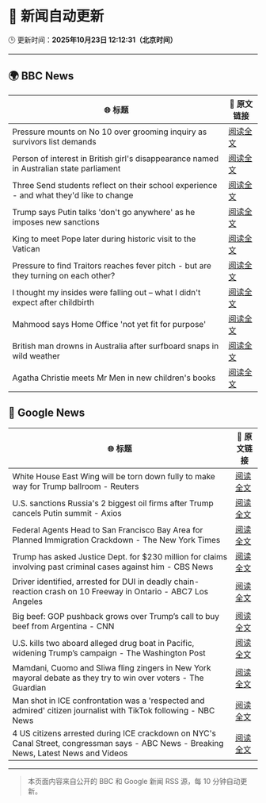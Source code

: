 # 🧠 新闻自动更新

🕒 更新时间：**2025年10月23日 12:12:31（北京时间）**

---

## 🌍 BBC News

| 🌐 标题 | 🔗 原文链接 |
|--------|-------------|
| Pressure mounts on No 10 over grooming inquiry as survivors list demands | [阅读全文](https://www.bbc.com/news/articles/cly285e5ljyo?at_medium=RSS&at_campaign=rss) |
| Person of interest in British girl's disappearance named in Australian state parliament | [阅读全文](https://www.bbc.com/news/articles/cx2082pqyl2o?at_medium=RSS&at_campaign=rss) |
| Three Send students reflect on their school experience - and what they'd like to change | [阅读全文](https://www.bbc.com/news/articles/c891y5n2de8o?at_medium=RSS&at_campaign=rss) |
| Trump says Putin talks 'don't go anywhere' as he imposes new sanctions | [阅读全文](https://www.bbc.com/news/articles/cd6758pn6ylo?at_medium=RSS&at_campaign=rss) |
| King to meet Pope later during historic visit to the Vatican | [阅读全文](https://www.bbc.com/news/articles/c07mzye39djo?at_medium=RSS&at_campaign=rss) |
| Pressure to find Traitors reaches fever pitch - but are they turning on each other? | [阅读全文](https://www.bbc.com/news/articles/c87415422zdo?at_medium=RSS&at_campaign=rss) |
| I thought my insides were falling out – what I didn't expect after childbirth | [阅读全文](https://www.bbc.com/news/articles/ckgk0y18mrvo?at_medium=RSS&at_campaign=rss) |
| Mahmood says Home Office 'not yet fit for purpose' | [阅读全文](https://www.bbc.com/news/articles/clyl20gw4y2o?at_medium=RSS&at_campaign=rss) |
| British man drowns in Australia after surfboard snaps in wild weather | [阅读全文](https://www.bbc.com/news/articles/cm27xnvz2eyo?at_medium=RSS&at_campaign=rss) |
| Agatha Christie meets Mr Men in new children's books | [阅读全文](https://www.bbc.com/news/articles/cdx42rv2wgqo?at_medium=RSS&at_campaign=rss) |

## 📰 Google News

| 🌐 标题 | 🔗 原文链接 |
|--------|-------------|
| White House East Wing will be torn down fully to make way for Trump ballroom - Reuters | [阅读全文](https://news.google.com/rss/articles/CBMiwAFBVV95cUxPaGszTk4wUzlIaGZoSkdFVExIcE1ENjNPdEw5LXhUc1JueGRZWFdXZHk1b0lPaV93WTY2UFlkR2VJWGJQYk5FOVVScjJQb2dmVEZVWWwyeUNkTHRxQVpmUFFHRG1ueXBwWl82S3FWS1Y2ZUI2LWJnejRGUS1TSENqTUxYNGZnUzF5c1AxZWNSY3JxdXd1ekpBS3E3TFZ3Z1JoME5hX0o3cHAzYVRrQVR2MmxZd0NEaEdocF93MU4zVjk?oc=5) |
| U.S. sanctions Russia's 2 biggest oil firms after Trump cancels Putin summit - Axios | [阅读全文](https://news.google.com/rss/articles/CBMihwFBVV95cUxPc0pjMVRVUVRBOE45RXZGSGJWT2Y0emJFdVdaemY1OEdWazVDVXd5bm5RY0d5Mi11MmFTczBIOGR5Nkk3emdCaVdod3FuNmN3dmcyc2ozMGVaZW9PTGZsSHZPYUJNSlJqVHlVazZXTTFqOU5kSEZ3djdiNlNTcUtjLVJuNmd6eDQ?oc=5) |
| Federal Agents Head to San Francisco Bay Area for Planned Immigration Crackdown - The New York Times | [阅读全文](https://news.google.com/rss/articles/CBMihgFBVV95cUxPWUpVQURaTTU5WXkyS0FKaGdjSTBWXy03TkxoUTJiZ1JsbkM0STFmQUIyRXUxbFhoUmQ1R25ZLXl5cmd0Q052N1JsOWxzcTZrYmtwYThPLU0wd1A2U3dfQjhGU0JMZFhOdXlEazFSTGVydHVfUDdOazI1YzR5UEViZnJsZUF6Zw?oc=5) |
| Trump has asked Justice Dept. for $230 million for claims involving past criminal cases against him - CBS News | [阅读全文](https://news.google.com/rss/articles/CBMilgFBVV95cUxQdElXa0MzdGNhVzRIdFU5SHFQbGE3Qzg2OTU5bnFHSjlLaENDamF6aXkzZlNuNkp3Q0tDZDVRNkpUczdHQVlneWlzSHNuRm56N0RvZ2ktS3NNZVp5WE1tOXEzbVR1eTVOVG9rQ3JfSG1NWmE0TFRIaHU2ZXNqLUpNekFZSXZTTndzbUJCLTl3VXd3Uk1QaXfSAZsBQVVfeXFMTUl0OUZtX0o3S25RZVpmVk10OERwRDk0TGRWUVdBY2JWbkd1dUNiZ3RtX3dIVDlQVS0xLXBobzdXYlNGVnAtWUJSQl9Ya1NPX1k0OHc1dWRmS05nbVdYdUViRXE3VkR2X0RHTDZhNjlBSWhHajhuUUI5aENIZWRpQ0dRSG5jRy1XbGdxX1VzNjFaSWxoZ2ZvNFA1d1U?oc=5) |
| Driver identified, arrested for DUI in deadly chain-reaction crash on 10 Freeway in Ontario - ABC7 Los Angeles | [阅读全文](https://news.google.com/rss/articles/CBMinAFBVV95cUxPbjh4ZHA4NVFpUVdnVlJ0UkZCS2p1RXZ6MmhtdGRTVFU1OV9reVlOcDRONXRBZm1sZU1idmtvQkFVUGR2RDhsYVIxUkh1N1hzbjNRM0tjT0VfYXVwSWtQa0tsMEd4aUNCd0IzYmt6NzlER2M2Rk1vNXBHa2RJeUQ1ZXlIeWtmWGIwaHFXam9jZVRhRzlSVXNaWFpDVmjSAaIBQVVfeXFMTWJoT19NUGdTcHdJRXYxNkF2OE1FOElnbUhDb2Nha0x4ZDR4akF1aGtwaGhwVHlVd2NoXzNPODhoTFdQSXYwc3hVbTVmT2c3Wm5kQ29GNThxUG1pcTJxVm1ZSzVzVThOWERlMXRVcHNTWUtOR01ULUJWeE9DREgxM3RfV0JKS3I1cVFnVi1ETllmN3N2NDV1RGd6QU1pdGdFUTlR?oc=5) |
| Big beef: GOP pushback grows over Trump’s call to buy beef from Argentina - CNN | [阅读全文](https://news.google.com/rss/articles/CBMifEFVX3lxTFB5MElvXzh5VnFiZk1XWkhWMUx3YlBidG52UU5RZjNCaklreGN5TXJpcEJpWTQ1RzZvX3lvSEUzbWc1NjdtLTNYYUdKOVMzN2pSS1FBaFRLX0N5OG85azlVV3pwSE84Q2h6OTM1MTQ1SU9TaFJNczBtWTN6M0w?oc=5) |
| U.S. kills two aboard alleged drug boat in Pacific, widening Trump’s campaign - The Washington Post | [阅读全文](https://news.google.com/rss/articles/CBMingFBVV95cUxNV09qT0hDMERPQm9QbmpQS0FVbENzVjNjdnp4c2U5QmVmS05rM2ZIdUp1bzM0YVBEZVFxcDY2OHpkQVRDT2U5OWptRTJ2b3hMNS1hRW9HQkZtY1NnUURQal9ibG1lZ29qWHEzcmxZUVdYajNRd0pYemNfS09XUW1fYnBxTzAxTFdyOHh0M0RDejU1VXBtR1QzeWdnWWxkdw?oc=5) |
| Mamdani, Cuomo and Sliwa fling zingers in New York mayoral debate as they try to win over voters - The Guardian | [阅读全文](https://news.google.com/rss/articles/CBMingFBVV95cUxQS09GcDJEVWViVUttUnI1dnhCUnNWOHB2czFLaU5TLXZkS1FJbFVBeWE4eFp4ckpNYVQ3ZXRzZXhNWG5Eb1FYSnNNY1BiSlJFYTB5UWQyZ1VMLWJqN19FNl9oVk1yeGROeWtLN1dIUjJvR0Jxc0EyNlVXeUF3UGoyeG45NjJpcG1YMWxNWVFDZ1lZdXd1VGRibFc2VWNIUQ?oc=5) |
| Man shot in ICE confrontation was a 'respected and admired' citizen journalist with TikTok following - NBC News | [阅读全文](https://news.google.com/rss/articles/CBMiugFBVV95cUxNdXFlcjdfdDhCQkJLTFFnYmd2cWptME9xQmhpdHVqMW1ndWJ3X0hfNmx4TUZuWXk3ZzA2U3pZQ29qRlllTEhpd1kwU0lXQ2E1MmZUdTFnS052R3RDblRyQ195VVFEdDhfSlE5QzVhWXRINFVycTVmYkkwWVJPdzJKbDloZ1Z4d2lobHR0TGR0YmFLMl9GUXFiTVItbHEyRGZIZmZHODFrV0ZGV3c2WTF6WG1DSzhOeEFfcXfSAVZBVV95cUxPSFpuUGJrR0NyQVdVX0I0UXVpWmFrRS0xczAxSV9kV0t3T2xOOHZWSEJaLXdJclVBQ0otcVF1WnVIeXEzbTN5WTdwb2pWXzdGU0x3VWgzUQ?oc=5) |
| 4 US citizens arrested during ICE crackdown on NYC's Canal Street, congressman says - ABC News - Breaking News, Latest News and Videos | [阅读全文](https://news.google.com/rss/articles/CBMiowFBVV95cUxPc282LThiaktwdHp4cGh5Q3ZsaHplQWI2MHgwZ2VSOWJFV2NTMmcyb2lZTkpYRk9EMmN2NFoxR2NsLXg3QmFodjVJMGwtcmplUndWbTk4eGgyVWJxaS1HaWdNV2k4eUZVdWdaMzZOOUQtcm9Hb3FBT09ab29GcWFqc1E1Mnhxdm5Ec3lXMUZTc0FnazBuRjl3YUlMb3cxWFd6NlY40gGoAUFVX3lxTE1oTzBVVFVQRVRhelhua0FFT1J0dlRuZVlxc1RrbHMwTWl5SXlvZUl0ZlMxMHgzMUx3TUFDZE1SRGlMQ2pjY0dYZDE5dUxfNUtCOGQ5Um9Zc1lhQTJSR01FT0NnRzJ5TDhDeFZoNkcyNUw3VW1BX1lCelhLSDFDZFY1WWJjMmRSUWFLQmZuY0x1b2x5SnNaVXM4amlIOHc0OHlvVlNzazhVQQ?oc=5) |

---
> 本页面内容来自公开的 BBC 和 Google 新闻 RSS 源，每 10 分钟自动更新。